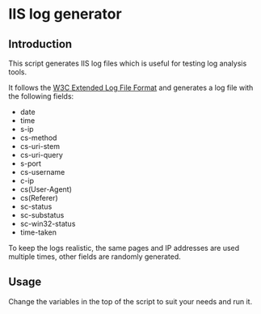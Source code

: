 # IIS log generator
## Introduction
This script generates IIS log files which is useful for testing log analysis tools.

It follows the [W3C Extended Log File Format](https://www.w3.org/TR/WD-logfile.html) and generates a log file with the following fields:

- date
- time
- s-ip
- cs-method
- cs-uri-stem
- cs-uri-query
- s-port
- cs-username
- c-ip
- cs(User-Agent)
- cs(Referer)
- sc-status
- sc-substatus
- sc-win32-status
- time-taken

To keep the logs realistic, the same pages and IP addresses are used multiple times, other fields are randomly generated.

## Usage
Change the variables in the top of the script to suit your needs and run it.
